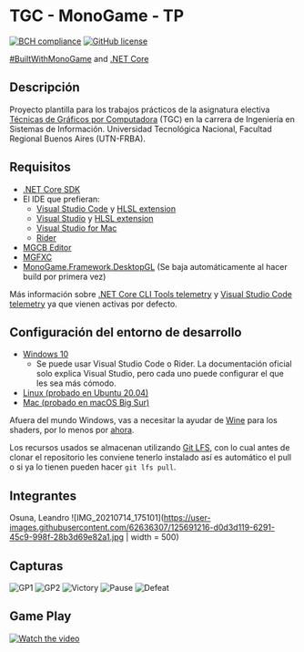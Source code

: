 # TGC - MonoGame - TP
[![BCH compliance](https://bettercodehub.com/edge/badge/tgc-utn/tgc-monogame-tp?branch=master)](https://bettercodehub.com/)
[![GitHub license](https://img.shields.io/github/license/tgc-utn/tgc-monogame-tp.svg)](https://github.com/tgc-utn/tgc-monogame-tp/blob/master/LICENSE)

[#BuiltWithMonoGame](http://www.monogame.net) and [.NET Core](https://dotnet.microsoft.com)

## Descripción
Proyecto plantilla para los trabajos prácticos de la asignatura electiva [Técnicas de Gráficos por Computadora](http://tgc-utn.github.io/) (TGC) en la carrera de Ingeniería en Sistemas de Información. Universidad Tecnológica Nacional, Facultad Regional Buenos Aires (UTN-FRBA).

## Requisitos
* [.NET Core SDK](https://docs.microsoft.com/dotnet/core/install/sdk)
* El IDE que prefieran:
  * [Visual Studio Code](https://code.visualstudio.com) y [HLSL extension](https://marketplace.visualstudio.com/items?itemName=TimGJones.hlsltools)
  * [Visual Studio](https://visualstudio.microsoft.com/es/vs) y [HLSL extension](https://marketplace.visualstudio.com/items?itemName=TimGJones.HLSLToolsforVisualStudio)
  * [Visual Studio for Mac](https://visualstudio.microsoft.com/es/vs/mac)
  * [Rider](https://www.jetbrains.com/rider)
* [MGCB Editor](https://docs.monogame.net/articles/tools/mgcb_editor.html)
* [MGFXC](https://docs.monogame.net/articles/tools/mgfxc.html)
* [MonoGame.Framework.DesktopGL](https://www.nuget.org/packages/MonoGame.Framework.DesktopGL) (Se baja automáticamente al hacer build por primera vez)

Más información sobre [.NET Core CLI Tools telemetry](https://aka.ms/dotnet-cli-telemetry) y [Visual Studio Code telemetry](https://code.visualstudio.com/docs/getstarted/telemetry) ya que vienen activas por defecto.

## Configuración del entorno de desarrollo
 * [Windows 10](https://docs.monogame.net/articles/getting_started/1_setting_up_your_development_environment_windows.html)
   * Se puede usar Visual Studio Code o Rider. La documentación oficial solo explica Visual Studio, pero cada uno puede configurar el que les sea más cómodo.
 * [Linux (probado en Ubuntu 20.04)](https://docs.monogame.net/articles/getting_started/1_setting_up_your_development_environment_ubuntu.html)
 * [Mac (probado en macOS Big Sur)](https://docs.monogame.net/articles/getting_started/1_setting_up_your_development_environment_macos.html)

Afuera del mundo Windows, vas a necesitar la ayudar de [Wine](https://www.winehq.org) para los shaders, por lo menos por [ahora](https://github.com/MonoGame/MonoGame/issues/2167).

Los recursos usados se almacenan utilizando [Git LFS](https://git-lfs.github.com), con lo cual antes de clonar el repositorio les conviene tenerlo instalado así es automático el pull o si ya lo tienen pueden hacer ```git lfs pull```.

## Integrantes
Osuna, Leandro
![IMG_20210714_175101](https://user-images.githubusercontent.com/62636307/125691216-d0d3d119-6291-45c9-998f-28b3d69e82a1.jpg | width = 500)

## Capturas
![GP1](https://user-images.githubusercontent.com/62636307/125690477-f66238f3-943f-4582-b929-bcfef9e74a53.png)
![GP2](https://user-images.githubusercontent.com/62636307/125690478-9204f98e-b997-45a5-86cd-094f1920745c.png)
![Victory](https://user-images.githubusercontent.com/62636307/125690485-7f81b4dd-f0da-4f9b-bbe6-4ebc8c035e18.png)
![Pause](https://user-images.githubusercontent.com/62636307/125690482-0a9ff4b2-34fc-47e1-a6a0-9d90debbdd86.png)
![Defeat](https://user-images.githubusercontent.com/62636307/125690474-6bfc8db8-ecaa-49bf-956e-50982365e453.png)

## Game Play

[![Watch the video](https://user-images.githubusercontent.com/62636307/125690477-f66238f3-943f-4582-b929-bcfef9e74a53.png)](https://youtu.be/xSu0CfmpiPw)

